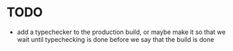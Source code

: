 # TODO

-   add a typechecker to the production build, or maybe make it so that we wait until typechecking is done before we say that the build is done
